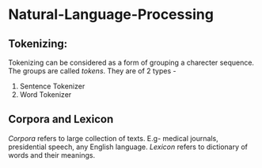 # Natural-Language-Processing

## Tokenizing:
Tokenizing can be considered as a form of grouping a charecter sequence. The groups are called *tokens*. They are of 2 types - 
1. Sentence Tokenizer 
2. Word Tokenizer

## Corpora and Lexicon
*Corpora* refers to large collection of texts. E.g- medical journals, presidential speech, any English language.
*Lexicon* refers to dictionary of words and their meanings.
